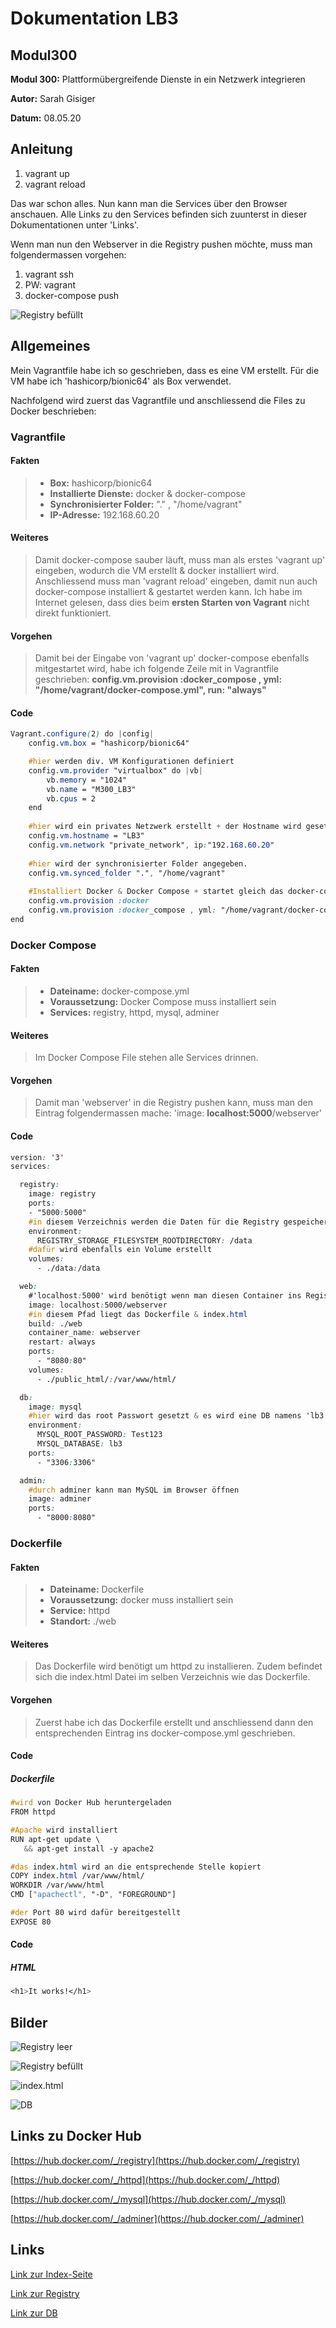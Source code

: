 # Dokumentation LB3
## Modul300
**Modul 300:** Plattformübergreifende Dienste in ein Netzwerk integrieren

**Autor:** Sarah Gisiger

**Datum:** 08.05.20

## Anleitung
1. vagrant up
2. vagrant reload

Das war schon alles. Nun kann man die Services über den Browser anschauen. Alle Links zu den Services befinden sich zuunterst in dieser Dokumentationen unter 'Links'.

Wenn man nun den Webserver in die Registry pushen möchte, muss man folgendermassen vorgehen:
1. vagrant ssh
2. PW: vagrant
3. docker-compose push

![](./Bilder/registry_voll.png "Registry befüllt")

## Allgemeines
Mein Vagrantfile habe ich so geschrieben, dass es eine VM erstellt. Für die VM habe ich 'hashicorp/bionic64' als Box verwendet.

Nachfolgend wird zuerst das Vagrantfile und anschliessend die Files zu Docker beschrieben:

### Vagrantfile
#### Fakten
>- **Box:** hashicorp/bionic64
>- **Installierte Dienste:** docker & docker-compose
>- **Synchronisierter Folder:** "." , "/home/vagrant"
>- **IP-Adresse:** 192.168.60.20

#### Weiteres
> Damit docker-compose sauber läuft, muss man als erstes 'vagrant up' eingeben, wodurch die VM erstellt & docker installiert wird. Anschliessend muss man 'vagrant reload' eingeben, damit nun auch docker-compose installiert & gestartet werden kann. Ich habe im Internet gelesen, dass dies beim **ersten Starten von Vagrant** nicht direkt funktioniert.

#### Vorgehen
> Damit bei der Eingabe von 'vagrant up' docker-compose ebenfalls mitgestartet wird, habe ich folgende Zeile mit in Vagrantfile geschrieben:
> **config.vm.provision :docker_compose , yml: "/home/vagrant/docker-compose.yml", run: "always"**

#### Code
```css
Vagrant.configure(2) do |config|
	config.vm.box = "hashicorp/bionic64"

	#hier werden div. VM Konfigurationen definiert
	config.vm.provider "virtualbox" do |vb|
		vb.memory = "1024" 
		vb.name = "M300_LB3"
		vb.cpus = 2  
	end
	
	#hier wird ein privates Netzwerk erstellt + der Hostname wird gesetzt
	config.vm.hostname = "LB3"
	config.vm.network "private_network", ip:"192.168.60.20"
  
	#hier wird der synchronisierter Folder angegeben.
	config.vm.synced_folder ".", "/home/vagrant"
	
	#Installiert Docker & Docker Compose + startet gleich das docker-compose.yml File
	config.vm.provision :docker
	config.vm.provision :docker_compose , yml: "/home/vagrant/docker-compose.yml", run: "always"
end
```

### Docker Compose
#### Fakten
>- **Dateiname:** docker-compose.yml
>- **Voraussetzung:** Docker Compose muss installiert sein
>- **Services:** registry, httpd, mysql, adminer

#### Weiteres
> Im Docker Compose File stehen alle Services drinnen. 

#### Vorgehen
> Damit man 'webserver' in die Registry pushen kann, muss man den Eintrag folgendermassen mache: 
>'image:  **localhost:5000**/webserver'

#### Code
```css
version: '3'
services:

  registry:
    image: registry
    ports:
    - "5000:5000"
    #in diesem Verzeichnis werden die Daten für die Registry gespeichert
    environment:
      REGISTRY_STORAGE_FILESYSTEM_ROOTDIRECTORY: /data
    #dafür wird ebenfalls ein Volume erstellt
    volumes:
      - ./data:/data

  web:
    #'localhost:5000' wird benötigt wenn man diesen Container ins Registry schieben möchte
    image: localhost:5000/webserver
    #in diesem Pfad liegt das Dockerfile & index.html
    build: ./web
    container_name: webserver
    restart: always
    ports:
      - "8080:80"
    volumes:
      - ./public_html/:/var/www/html/

  db:
    image: mysql
    #hier wird das root Passwort gesetzt & es wird eine DB namens 'lb3' erstellt
    environment:
      MYSQL_ROOT_PASSWORD: Test123
      MYSQL_DATABASE: lb3
    ports:
      - "3306:3306"

  admin:
    #durch adminer kann man MySQL im Browser öffnen
    image: adminer
    ports:
      - "8000:8080"
```

### Dockerfile
#### Fakten
>- **Dateiname:** Dockerfile
>- **Voraussetzung:** docker muss installiert sein
>- **Service:** httpd
>- **Standort:** ./web

#### Weiteres
> Das Dockerfile wird benötigt um httpd zu installieren. Zudem befindet sich die index.html Datei im selben Verzeichnis wie das Dockerfile.


#### Vorgehen
> Zuerst habe ich das Dockerfile erstellt und anschliessend dann den entsprechenden Eintrag ins docker-compose.yml geschrieben.

#### Code 
##### Dockerfile
```css
#wird von Docker Hub heruntergeladen
FROM httpd

#Apache wird installiert
RUN apt-get update \
   && apt-get install -y apache2

#das index.html wird an die entsprechende Stelle kopiert
COPY index.html /var/www/html/
WORKDIR /var/www/html
CMD ["apachectl", "-D", "FOREGROUND"]

#der Port 80 wird dafür bereitgestellt
EXPOSE 80
```

#### Code 
##### HTML
```css
<h1>It works!</h1>
```

## Bilder
![](./Bilder/registry_leer.png "Registry leer")


![](./Bilder/registry_voll.png "Registry befüllt")


![](./Bilder/webseite.png "index.html")


![](./Bilder/db.png "DB")

## Links zu Docker Hub
[https://hub.docker.com/_/registry](https://hub.docker.com/_/registry)

[https://hub.docker.com/_/httpd](https://hub.docker.com/_/httpd)

[https://hub.docker.com/_/mysql](https://hub.docker.com/_/mysql)

[https://hub.docker.com/_/adminer](https://hub.docker.com/_/adminer)

## Links

 [Link zur Index-Seite](http://192.168.60.20:8080/) 
 
 [Link zur Registry](http://192.168.60.20:5000/v2/_catalog)

[Link zur DB](http://192.168.60.20:8000/)